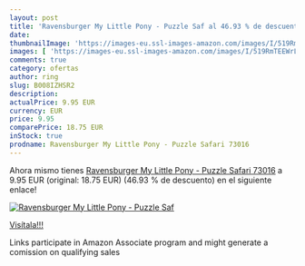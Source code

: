 ```yaml
---
layout: post
title: 'Ravensburger My Little Pony - Puzzle Saf al 46.93 % de descuento'
date: 
thumbnailImage: 'https://images-eu.ssl-images-amazon.com/images/I/519RmTEEWrL._SL200_.jpg'
images: [ 'https://images-eu.ssl-images-amazon.com/images/I/519RmTEEWrL._SL200_.jpg' ]
comments: true
category: ofertas
author: ring
slug: B008IZHSR2
description:
actualPrice: 9.95 EUR
currency: EUR
price: 9.95
comparePrice: 18.75 EUR
inStock: true
prodname: Ravensburger My Little Pony - Puzzle Safari 73016
---
```


Ahora mismo tienes [Ravensburger My Little Pony - Puzzle Safari 73016](https://www.amazon.es/dp/B008IZHSR2/?tag=tolees-21) a 9.95 EUR (original: 18.75 EUR) (46.93 %  de descuento) en el siguiente enlace!

[![Ravensburger My Little Pony - Puzzle Saf](https://images-eu.ssl-images-amazon.com/images/I/519RmTEEWrL._SL200_.jpg)](https://www.amazon.es/dp/B008IZHSR2/?tag=tolees-21)

[Visítala!!!](https://www.amazon.es/dp/B008IZHSR2/?tag=tolees-21)

Links participate in Amazon Associate program and might generate a comission on qualifying sales
